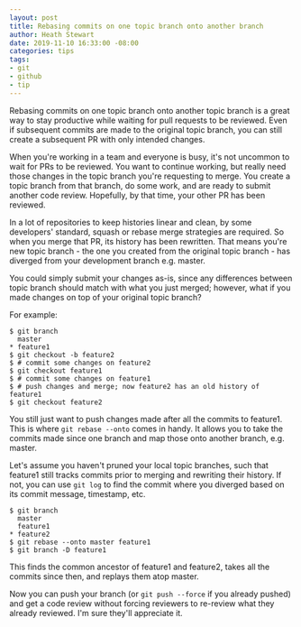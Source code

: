 ```yaml
---
layout: post
title: Rebasing commits on one topic branch onto another branch
author: Heath Stewart
date: 2019-11-10 16:33:00 -08:00
categories: tips
tags:
- git
- github
- tip
---
```


Rebasing commits on one topic branch onto another topic branch is a great way to stay productive while waiting for pull requests to be reviewed. Even if subsequent commits are made to the original topic branch, you can still create a subsequent PR with only intended changes.

When you're working in a team and everyone is busy, it's not uncommon to wait for PRs
to be reviewed. You want to continue working, but really need those changes in the topic branch
you're requesting to merge. You create a topic branch from that branch, do some work, and are
ready to submit another code review. Hopefully, by that time, your other PR has been reviewed.

In a lot of repositories to keep histories linear and clean, by some developers' standard, squash
or rebase merge strategies are required. So when you merge that PR, its history has been rewritten.
That means you're new topic branch - the one you created from the original topic branch - has diverged
from your development branch e.g. master.

You could simply submit your changes as-is, since any differences between topic branch should match
with what you just merged; however, what if you made changes on top of your original topic branch?

For example:

```shell
$ git branch
  master
* feature1
$ git checkout -b feature2
$ # commit some changes on feature2
$ git checkout feature1
$ # commit some changes on feature1
$ # push changes and merge; now feature2 has an old history of feature1
$ git checkout feature2
```

You still just want to push changes made after all the commits to feature1. This is where `git rebase --onto`
comes in handy. It allows you to take the commits made since one branch and map those onto another branch,
e.g. master.

Let's assume you haven't pruned your local topic branches, such that feature1 still tracks commits
prior to merging and rewriting their history. If not, you can use `git log` to find the commit
where you diverged based on its commit message, timestamp, etc.

```shell
$ git branch
  master
  feature1
* feature2
$ git rebase --onto master feature1
$ git branch -D feature1
```

This finds the common ancestor of feature1 and feature2, takes all the commits since then,
and replays them atop master.

Now you can push your branch (or `git push --force` if you already pushed) and get a code review
without forcing reviewers to re-review what they already reviewed. I'm sure they'll appreciate it.
